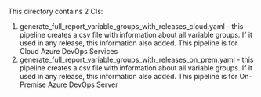 This directory contains 2 CIs:
1. generate_full_report_variable_groups_with_releases_cloud.yaml - this pipeline creates a csv file with information about all variable groups. If it used in any release, this information also added. This pipeline is for Cloud Azure DevOps Services
2. generate_full_report_variable_groups_with_releases_on_prem.yaml - this pipeline creates a csv file with information about all variable groups. If it used in any release, this information also added. This pipeline is for On-Premise Azure DevOps Server